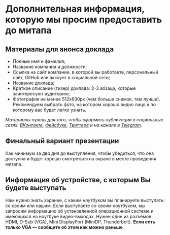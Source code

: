 # Дополнительная информация, которую мы просим предоставить до митапа

## Материалы для анонса доклада

- Полные имя и фамилия;
- Название компании и должности;
- Ссылка на сайт компании, в которой вы работаете, персональный сайт, GitHub или аккаунт в социальной сети;
- Название доклада;
- Краткое описание (тизер) доклада: 2-3 абзаца, которые заинтересуют аудиторию;
- Фотография не менее 512x630px (чем больше снимок, тем лучше). Рекомендуем выбрать фото, на котором хорошо видно лицо и по которому вас будет легко узнать.

_Материалы нужны для того, чтобы оформить публикации в социальных сетях: [ВКонтакте](https://vk.com/pitercss_meetup), [Фейсбуке](https://www.facebook.com/pitercssmeetup/), [Твиттере](https://twitter.com/pitercss_meetup) и на канале в [Telegram](https://t.me/pitercss_meetup)_.


## Финальный вариант презентации

Как минимум за _два дня_ до выступления, чтобы убедиться, что она доступна и будет хорошо смотреться на экране в месте проведения митапа.


## Информация об устройстве, с которым Вы будете выступать

Нам нужно знать заранее, с каким *ноутбуком* вы планируете выступать: со своим или нашим. 
Если выступаете со своим ноутбуком, мы запросим информацию об установленной операционной системе и имеющихся на ноутбуке видео-выходах. Нужен один из разъёмов: HDMI, D-Sub (VGA), Mini DisplayPort (MiniDP, Thunderbolt). **Если есть только VGA — сообщите об этом как можно раньше**.
